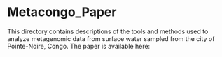 # Metacongo_Paper
This directory contains descriptions of the tools and methods used to analyze metagenomic data from surface water sampled from the city of Pointe-Noire, Congo. The paper is available here: 
